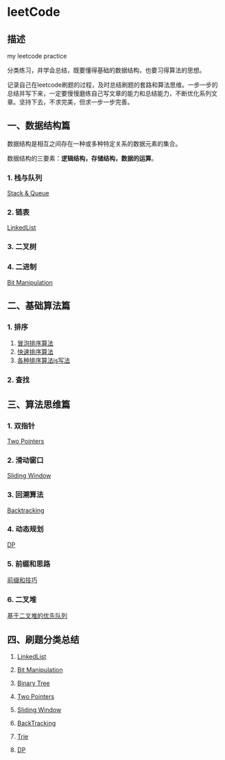 # leetCode

## 描述

my leetcode practice

分类练习，并学会总结，既要懂得基础的数据结构，也要习得算法的思想。

记录自己在leetcode刷题的过程，及时总结刷题的套路和算法思维。一步一步的总结并写下来，一定要慢慢磨练自己写文章的能力和总结能力，不断优化系列文章。坚持下去，不求完美，但求一步一步完善。

## **一、数据结构篇**

数据结构是相互之间存在一种或多种特定关系的数据元素的集合。

数据结构的三要素：**逻辑结构，存储结构，数据的运算**。

### 1. 栈与队列

[Stack & Queue](./summary/stack&queue.md)

### 2. 链表

[LinkedList](./summary/linkedlist.md)

### 3. 二叉树

### 4. 二进制

[Bit Manipulation](./bitManipulation/README.md)

## **二、基础算法篇**

### 1. 排序

1. [冒泡排序算法](./sort/bubblesort.md)
2. [快速排序算法](./sort/quicksort.md)
3. [各种排序算法js写法](./sort/sort.js)

### 2. 查找

## **三、算法思维篇**

### 1. 双指针

[Two Pointers](./summary/twoPointers.md)

### 2. 滑动窗口

[Sliding Window](./summary/slidingWindow.md)

### 3. 回溯算法

[Backtracking](./summary/backtracking.md)

### 4. 动态规划

[DP](./dynamicProgramming/README.md)

### 5. 前缀和思路

[前缀和技巧](./summary/presum.md)

### 6. 二叉堆

[基于二叉堆的优先队列](./heap/priorityQueue.md)

## **四、刷题分类总结**

1. [LinkedList](./linkedList/README.md)

2. [Bit Manipulation](./bitManipulation/README.md)

3. [Binary Tree](./tree/README.md)

4. [Two Pointers](./twoPointers/README.md)

5. [Sliding Window](./slidingWindow/README.md)

6. [BackTracking](./backTracking/README.md)

7. [Trie](./trie/README.md)

8. [DP](./dynamicProgramming/README.md)
